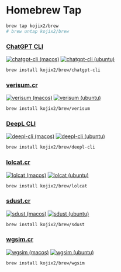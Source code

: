 # Homebrew Tap

```sh
brew tap kojix2/brew
# brew untap kojix2/brew
```

### [ChatGPT CLI](https://github.com/kojix2/chatgpt-cli)

[![chatgpt-cli (macos)](https://github.com/kojix2/homebrew-brew/actions/workflows/chatgpt-cli-macos.yml/badge.svg)](https://github.com/kojix2/homebrew-brew/actions/workflows/chatgpt-cli-macos.yml)
[![chatgpt-cli (ubuntu)](https://github.com/kojix2/homebrew-brew/actions/workflows/chatgpt-cli-ubuntu.yml/badge.svg)](https://github.com/kojix2/homebrew-brew/actions/workflows/chatgpt-cli-ubuntu.yml)

```sh
brew install kojix2/brew/chatgpt-cli
```

### [verisum.cr](https://github.com/kojix2/verisum.cr)

[![verisum (macos)](https://github.com/kojix2/homebrew-brew/actions/workflows/verisum-macos.yml/badge.svg)](https://github.com/kojix2/homebrew-brew/actions/workflows/verisum-macos.yml)
[![verisum (ubuntu)](https://github.com/kojix2/homebrew-brew/actions/workflows/verisum-ubuntu.yml/badge.svg)](https://github.com/kojix2/homebrew-brew/actions/workflows/verisum-ubuntu.yml)

```sh
brew install kojix2/brew/verisum
```

### [DeepL CLI](https://github.com/kojix2/deepl-cli)

[![deepl-cli (macos)](https://github.com/kojix2/homebrew-brew/actions/workflows/deepl-cli-macos.yml/badge.svg)](https://github.com/kojix2/homebrew-brew/actions/workflows/deepl-cli-macos.yml)
[![deepl-cli (ubuntu)](https://github.com/kojix2/homebrew-brew/actions/workflows/deepl-cli-ubuntu.yml/badge.svg)](https://github.com/kojix2/homebrew-brew/actions/workflows/deepl-cli-ubuntu.yml)

```sh
brew install kojix2/brew/deepl-cli
```

### [lolcat.cr](https://github.com/kojix2/lolcat.cr)

[![lolcat (macos)](https://github.com/kojix2/homebrew-brew/actions/workflows/lolcat-macos.yml/badge.svg)](https://github.com/kojix2/homebrew-brew/actions/workflows/lolcat-macos.yml)
[![lolcat (ubuntu)](https://github.com/kojix2/homebrew-brew/actions/workflows/lolcat-ubuntu.yml/badge.svg)](https://github.com/kojix2/homebrew-brew/actions/workflows/lolcat-ubuntu.yml)

```sh
brew install kojix2/brew/lolcat
```

### [sdust.cr](https://github.com/kojix2/sdust.cr)

[![sdust (macos)](https://github.com/kojix2/homebrew-brew/actions/workflows/sdust-macos.yml/badge.svg)](https://github.com/kojix2/homebrew-brew/actions/workflows/sdust-macos.yml)
[![sdust (ubuntu)](https://github.com/kojix2/homebrew-brew/actions/workflows/sdust-ubuntu.yml/badge.svg)](https://github.com/kojix2/homebrew-brew/actions/workflows/sdust-ubuntu.yml)

```sh
brew install kojix2/brew/sdust
```

### [wgsim.cr](https://github.com/kojix2/wgsim.cr)

[![wgsim (macos)](https://github.com/kojix2/homebrew-brew/actions/workflows/wgsim-macos.yml/badge.svg)](https://github.com/kojix2/homebrew-brew/actions/workflows/wgsim-macos.yml)
[![wgsim (ubuntu)](https://github.com/kojix2/homebrew-brew/actions/workflows/wgsim-ubuntu.yml/badge.svg)](https://github.com/kojix2/homebrew-brew/actions/workflows/wgsim-ubuntu.yml)

```sh
brew install kojix2/brew/wgsim
```
